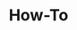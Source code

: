 ---
layout: page
title: How-To
nav: true
nav_order: 6
dropdown: true
sitemap: false
children: 
    - title: Waze
      permalink: /waze/
    - title: divider
    - title: Google Map
      permalink: /gmap/
    - title: divider
    - title: Youtube
      permalink: /youtube/
    - title: divider
    - title: Netflix
      permalink: /netflix/
    - title: divider
    - title: Tiktok
      permalink: /tiktok/
    - title: divider
    - title: Uber
      permalink: /uber/
    - title: divider
    - title: Airplay
      permalink: /airplay/
    - title: divider
    - title: Karaoke
      permalink: /karaoke/
    - title: divider
    - title: Hotspot
      permalink: /hotspot/         
    - title: divider
    - title: FLAC
      permalink: https://tlplayer.com  
---
